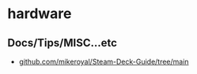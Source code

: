 # hardware

## Docs/Tips/MISC...etc

* [github.com/mikeroyal/Steam-Deck-Guide/tree/main](https://github.com/mikeroyal/Steam-Deck-Guide/tree/main)